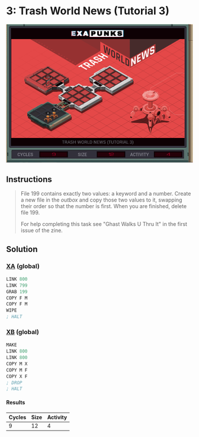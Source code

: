 # 3: Trash World News (Tutorial 3)

<div align="center"><img src="EXAPUNKS - TRASH WORLD NEWS (9, 12, 4, 2023-10-07-23-42-13).gif" /></div>

## Instructions
> File 199 contains exactly two values: a keyword and a number. Create a new file in the *outbox* and copy those two values to it, swapping their order so that the number is first. When you are finished, delete file 199.
> 
> For help completing this task see "Ghast Walks U Thru It" in the first issue of the zine.

## Solution

### [XA](XA.exa) (global)
```asm
LINK 800
LINK 799
GRAB 199
COPY F M
COPY F M
WIPE
; HALT
```

### [XB](XB.exa) (global)
```asm
MAKE
LINK 800
LINK 800
COPY M X
COPY M F
COPY X F
; DROP
; HALT
```

#### Results
| Cycles | Size | Activity |
|--------|------|----------|
| 9      | 12   | 4        |
